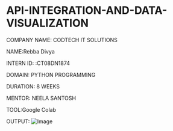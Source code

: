 # API-INTEGRATION-AND-DATA-VISUALIZATION

COMPANY NAME: CODTECH IT SOLUTIONS

NAME:Rebba Divya

INTERN ID: :CT08DN1874

DOMAIN: PYTHON PROGRAMMING

DURATION: 8 WEEKS

MENTOR: NEELA SANTOSH

TOOL:Google Colab

OUTPUT:
![Image](https://github.com/user-attachments/assets/9c1c8b9f-fd40-4468-b581-10e242a9b592)
